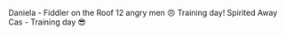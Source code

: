 Daniela - Fiddler on the Roof
12 angry men :angry:
Training day!
Spirited Away
Cas - Training day :sunglasses:
